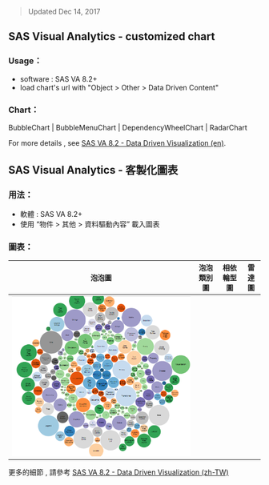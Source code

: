 > Updated Dec 14, 2017

## **SAS Visual Analytics - customized chart**

### Usage：
- software : SAS VA 8.2+
- load chart's url with "Object > Other > Data Driven Content"

### Chart：

BubbleChart | BubbleMenuChart | DependencyWheelChart | RadarChart




For more details , see [SAS VA 8.2 - Data Driven Visualization (en)](http://go.documentation.sas.com/?cdcId=vacdc&cdcVersion=8.2&docsetId=varef&docsetTarget=n109mqtyl6quiun1mwfgtcn2s68b.htm&locale=en).


## **SAS Visual Analytics - 客製化圖表**

### 用法：
- 軟體 : SAS VA 8.2+
- 使用 “物件 > 其他 > 資料驅動內容” 載入圖表

### 圖表：

泡泡圖 | 泡泡類別圖| 相依輪型圖 | 雷達圖
------------ | ------------- | ------------ | -------------
![img](./src/img/bubble.png) | | | 



更多的細節 , 請參考 [SAS VA 8.2 - Data Driven Visualization (zh-TW)](http://go.documentation.sas.com/?cdcId=vacdc&cdcVersion=8.2&docsetId=varef&docsetTarget=n109mqtyl6quiun1mwfgtcn2s68b.htm&locale=zh-TW)

```javascript

```

